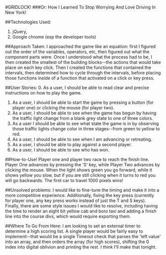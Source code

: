 #GRIDLOCK! 
###Or: How I Learned To Stop Worrying And Love Driving In New York!

##Technologies Used: 
1. jQuery, 
2. Google chrome (esp the developer tools)

##Approach Taken:
I approached the game like an equation: first I figured out the order of the variables, operators, etc, then figured out what the component parts were. Once I understood what the process had to be, I then created the smallest of the building blocks--the actions that would take place on each key click. Then I created the functions that contained the intervals, then determined how to cycle through the intervals, before placing those functions inside of a function that activated on a click or key press.

##User Stories:
0. As a user, I should be able to read clear and precise instructions on how to play the game. 
1. As a user, I should be able to start the game by pressing a button (for player one) or clicking the mouse (for player two).
2. As a user, I should be able to see when the game has begun by having the traffic light change from a blank grey state to one of three colors.
3. As a user I should be able to see what state the game is in by observing those traffic lights change color in three stages--from green to yellow to red.
5. As a user, I should be able to see when I am advancing or retreating.
6. As a user, I should be able to play against a second player.
7. As a user, I should be able to see who has won.


##How-to-Use!
Player one and player two race to reach the finish line. Player One advances by pressing the 'S' key, while Player Two advances by clicking the mouse. When the light shows green you go forward, while it shows yellow you slow, but if you are still clicking when it turns to red you will go backwards. The first car to travel 1000 pixels wins!

##Unsolved problems:
I would like to fine-tune the timing and make it into a more competitive experience. Additionally, fixing the key press (currently for player one, any key press works instead of just the T and S keys). Finally, there are some style issues I would like to resolve, including having the time to render an eight bit yellow cab and boro taxi and adding a finish line into the course divs, which would require exporting them.


##Where To Go From Here:
I am looking to set an external timer to determine a high scoring list. A single player would be fairly easy to implement--that would be a single Timeout check that parses the 'left value' into an array, and then orders the array (for high scores), shifting the 0 index into digital oblivion and printing the rest. I think I'll make that tonight. 
